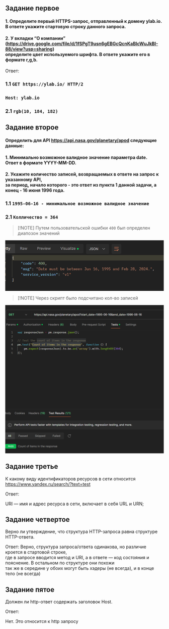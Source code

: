 ## Задание первое
#### 1. Определите первый HTTPS-запрос, отправленный к домену ylab.io. </br> В ответе укажите стартовую строку данного запроса.

#### 2. У вкладки “О компании” (https://drive.google.com/file/d/1fSPgT9usn6gEBGcQcnKaBlcWuJkBI-88/view?usp=sharing) </br> определите цвет используемого шрифта. В ответе укажите его в формате r,g,b.

Ответ:   

### 1.1 `GET https://ylab.io/ HTTP/2`  
### `Host: ylab.io`  

### 2.1 `rgb(10, 184, 182)`

## Задание второе 
#### Определить для API https://api.nasa.gov/planetary/apod следующие данные:

#### 1. Минимально возможное валидное значение параметра date. </br> Ответ в формате YYYY-MM-DD.

#### 2. Укажите количество записей, возвращаемых в ответе на запрос к указанному API, </br> за период, начало которого - это ответ из пункта 1 данной задачи, а конец - 16 июня 1996 года.

### 1.1 `1995-06-16 - минимальное возможное валидное значение`   
### 2.1 `Колличество = 364` 

>[!NOTE] Путем пользовательской ошибки `400` был определен диапозон значений
<div align="right">
  <img align='center' src='img.png' width='650x'>
</div>

>[!NOTE] Через скрипт было подсчитано кол-во записей
<div align="right">
  <img align='center' src='img_1.png' width='550'>
</div>



## Задание третье 
К какому виду идентификаторов ресурсов в сети относится https://www.yandex.ru/search/?text=test

Ответ: 

URI — имя и адрес ресурса в сети, включает в себя URL и URN;

## Задание четвертое 

Верно ли утверждение, что структура HTTP-запроса равна структуре HTTP-ответа.

Ответ: Верно, структура запроса/ответа одинакова, но различие кроется в стартовой строке,  
где в запросе вводится метод и URI, а в ответе — код состояния и пояснение. В остальном по структуре они похожи  
так же в середине у обоих могут быть хэдеры (не всегда), и в конце тело (не всегда) 


## Задание пятое 
Должен ли http-ответ содержать заголовок Host.

Ответ:

Нет. Это относится к http запросу
